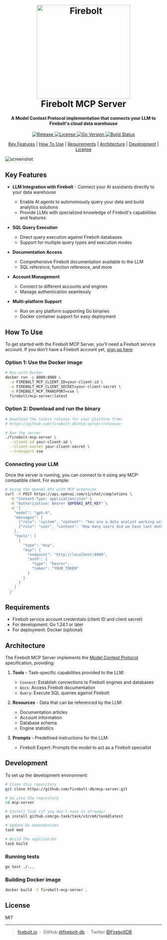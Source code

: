 <h1 align="center">
  <br>
  <a href="https://www.firebolt.io"><img src="https://cdn.prod.website-files.com/5e8a264ceaf4870394477fc7/5e8a264ceaf4879f75477fdd_logo_website.svg" alt="Firebolt" width="300"></a>
  <br>
  Firebolt MCP Server
  <br>
</h1>

<h4 align="center">
A Model Context Protocol implementation that connects your LLM to Firebolt's cloud data warehouse
</h4>

<p align="center">
  <a href="https://github.com/firebolt-db/mcp-server/releases">
    <img src="https://img.shields.io/github/v/release/firebolt-db/mcp-server" alt="Release">
  </a>
  <a href="https://github.com/firebolt-db/mcp-server/blob/main/LICENSE">
    <img src="https://img.shields.io/github/license/firebolt-db/mcp-server" alt="License">
  </a>
  <a href="https://go.dev">
    <img src="https://img.shields.io/badge/go-1.24.1-blue" alt="Go Version">
  </a>
  <a href="https://github.com/firebolt-db/mcp-server/actions/workflows/build.yml">
    <img src="https://img.shields.io/github/actions/workflow/status/firebolt-db/mcp-server/build.yml" alt="Build Status">
  </a>
</p>

<p align="center">
  <a href="#key-features">Key Features</a> |
  <a href="#how-to-use">How To Use</a> |
  <a href="#requirements">Requirements</a> |
  <a href="#architecture">Architecture</a> |
  <a href="#development">Development</a> |
  <a href="#license">License</a>
</p>

![screenshot](https://img.example.firebolt.io/mcp-server-demo.gif)

## Key Features

* **LLM Integration with Firebolt** - Connect your AI assistants directly to your data warehouse
  - Enable AI agents to autonomously query your data and build analytics solutions
  - Provide LLMs with specialized knowledge of Firebolt's capabilities and features

* **SQL Query Execution** 
  - Direct query execution against Firebolt databases
  - Support for multiple query types and execution modes

* **Documentation Access**
  - Comprehensive Firebolt documentation available to the LLM
  - SQL reference, function reference, and more

* **Account Management**
  - Connect to different accounts and engines
  - Manage authentication seamlessly

* **Multi-platform Support**
  - Run on any platform supporting Go binaries
  - Docker container support for easy deployment

## How To Use

To get started with the Firebolt MCP Server, you'll need a Firebolt service account. If you don't have a Firebolt account yet, [sign up here](https://www.firebolt.io/signup).

### Option 1: Use the Docker image

```bash
# Run with Docker
docker run -p 8080:8080 \
  -e FIREBOLT_MCP_CLIENT_ID=your-client-id \
  -e FIREBOLT_MCP_CLIENT_SECRET=your-client-secret \
  -e FIREBOLT_MCP_TRANSPORT=sse \
  firebolt/mcp-server:latest
```

### Option 2: Download and run the binary

```bash
# Download the latest release for your platform from:
# https://github.com/firebolt-db/mcp-server/releases

# Run the server
./firebolt-mcp-server \
  --client-id your-client-id \
  --client-secret your-client-secret \
  --transport sse
```

### Connecting your LLM

Once the server is running, you can connect to it using any MCP-compatible client. For example:

```bash
# Using the OpenAI API with MCP extension
curl -X POST https://api.openai.com/v1/chat/completions \
  -H "Content-Type: application/json" \
  -H "Authorization: Bearer $OPENAI_API_KEY" \
  -d '{
    "model": "gpt-4",
    "messages": [
      {"role": "system", "content": "You are a data analyst working with Firebolt."},
      {"role": "user", "content": "How many users did we have last month?"}
    ],
    "tools": [
      {
        "type": "mcp",
        "mcp": {
          "endpoint": "http://localhost:8080",
          "auth": {
            "type": "bearer",
            "token": "YOUR_TOKEN"
          }
        }
      }
    ]
  }'
```

## Requirements

- Firebolt service account credentials (client ID and client secret)
- For development: Go 1.24.1 or later
- For deployment: Docker (optional)

## Architecture

The Firebolt MCP Server implements the [Model Context Protocol](https://github.com/anthropics/anthropic-cookbook/tree/main/model_context_protocol) specification, providing:

1. **Tools** - Task-specific capabilities provided to the LLM:
   - `Connect`: Establish connections to Firebolt engines and databases
   - `Docs`: Access Firebolt documentation
   - `Query`: Execute SQL queries against Firebolt

2. **Resources** - Data that can be referenced by the LLM:
   - Documentation articles
   - Account information
   - Database schema
   - Engine statistics

3. **Prompts** - Predefined instructions for the LLM:
   - Firebolt Expert: Prompts the model to act as a Firebolt specialist

## Development

To set up the development environment:

```bash
# Clone this repository
git clone https://github.com/firebolt-db/mcp-server.git

# Go into the repository
cd mcp-server

# Install Task (if you don't have it already)
go install github.com/go-task/task/v3/cmd/task@latest

# Update Go dependencies
task mod

# Build the application
task build
```

### Running tests

```bash
go test ./...
```

### Building Docker image

```bash
docker build -t firebolt-mcp-server .
```

## License

MIT

---

> [firebolt.io](https://www.firebolt.io) &nbsp;&middot;&nbsp;
> GitHub [@firebolt-db](https://github.com/firebolt-db) &nbsp;&middot;&nbsp;
> Twitter [@FireboltDB](https://twitter.com/FireboltDB)

